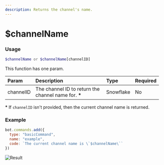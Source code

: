 ```yaml
---
description: Returns the channel's name.
---
```


# $channelName
### Usage
```php
$channelName or $channelName[channelID]
```
This function has one param.

| Param | Description | Type | Required |
| :--- | :--- | :--- | :--- |
| channelID | The channel ID to return the channel name for. **\*** | Snowflake | No |

**\*** If `channelID` isn't provided, then the current channel name is returned.

### Example
```javascript
bot.commands.add({
  type: "basicCommand",
  name: "example",
  code: `The current channel name is \`$channelName\``
})
```
![Result](https://user-images.githubusercontent.com/69215413/146600255-9dde9f4b-1b30-4338-b5f1-7dd022201bc8.png)